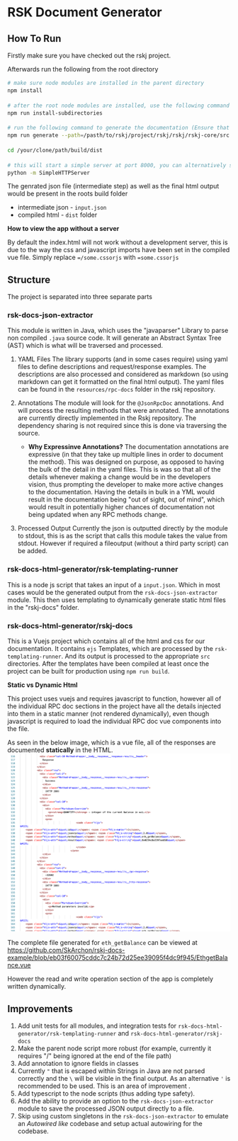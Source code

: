 # RSK Document Generator

## How To Run
Firstly make sure you have checked out the rskj project.

Afterwards run the following from the root directory

```bash
# make sure node modules are installed in the parent directory
npm install

# after the root node modules are installed, use the following command to add node modules to any of the modules that require it
npm run install-subdirectories

# run the following command to generate the documentation (Ensure that there is no "/" at the end of the url)
npm run generate --path=/pasth/to/rskj/project/rskj/rskj/rskj-core/src

cd /your/clone/path/build/dist

# this will start a simple server at port 8000, you can alternatively set it up in a different port if needed
python -m SimpleHTTPServer
```

The genrated json file (intermediate step) as well as the final html output would be present in the roots build folder
* intermediate json - `input.json`
* compiled html - `dist` folder

**How to view the app without a server**

By default the index.html will not work without a development server, this is due to the way the css and javascript imports have been set in the compiled vue file. Simply replace `=/some.cssorjs` with `=some.cssorjs`


## Structure
The project is separated into three separate parts

### rsk-docs-json-extractor
This module is written in Java, which uses the "javaparser" Library to parse non compiled `.java` source code. It will generate an Abstract Syntax Tree (AST) which is what will be traversed and processed.


1. YAML Files
The library supports (and in some cases require) using yaml files to define descriptions and request/response examples. The descriptions are also processed and considered as markdown (so using markdown can get it formatted on the final html output). The yaml files can be found in the `resources/rpc-docs` folder in the rskj repository.

2. Annotations
The module will look for the `@JsonRpcDoc` annotations. And will process the resulting methods that were annotated. The annotations are currently directly implemented in the Rskj repository. The dependency sharing is not required since this is done via traversing the source.

    * **Why Expressinve Annotations?**
    The documentation annotations are expressive (in that they take up multiple lines in order to document the method). This was designed on purpose, as opposed to having the bulk of the detail in the yaml files. This is was so that all of the details whenever making a change would be in the developers vision, thus prompting the developer to make more active changes to the documentation. Having the details in bulk in a YML would result in the documentation being "out of sight, out of mind", which would result in potentially higher chances of documentation not being updated when any RPC methods change.

3. Processed Output
Currently the json is outputted directly by the module to stdout, this is as the script that calls this module takes the value from stdout. However if required
a fileoutput (without a third party script) can be added.

### rsk-docs-html-generator/rsk-templating-runner
This is a node js script that takes an input of a `input.json`. Which in most cases would be the generated output from the `rsk-docs-json-extractor` module.
This then uses templating to dynamically generate static html files in the "rskj-docs" folder.

### rsk-docs-html-generator/rskj-docs
This is a Vuejs project which contains all of the html and css for our documentation. It contains `ejs` Templates, which are processed by the `rsk-templating-runner`. And its output is processed to the appropriate `src` directories. After the templates have been compiled at least once the project can be built for production using `npm run build`.

**Static vs Dynamic Html**

This project uses vuejs and requires javascript to function, however all of the individual RPC doc sections in the project have all the details injected into them in a static manner (not rendered dynamically), even though javascript is required to load the individual RPC doc vue components into the file.

As seen in the below image, which is a vue file, all of the responses are documented **statically** in the HTML.
![Static Html](https://github.com/SkArchon/rskj-docs-example/blob/eb03f60075cddc7c24b72d25ee39095f4dc9f945/HtmlUpdated.png)

The complete file generated for `eth_getBalance` can be viewed at https://github.com/SkArchon/rskj-docs-example/blob/eb03f60075cddc7c24b72d25ee39095f4dc9f945/EthgetBalance.vue

However the read and write operation section of the app is completely written dynamically.


## Improvements

1. Add unit tests for all modules, and integration tests for `rsk-docs-html-generator/rsk-templating-runner` and `rsk-docs-html-generator/rskj-docs`
2. Make the parent node script more robust (for example, currently it requires "/" being ignored at the end of the file path)
3. Add annotation to ignore fields in classes
4. Currently `"` that is escaped within Strings in Java are not parsed correctly and the `\` will be visible in the final output. As an alternative `'` is recommended to be used. This is an area of improvement .
5. Add typescript to the node scripts (thus adding type safety).
6. Add the ability to provide an option to the `rsk-docs-json-extractor` module to save the processed JSON output directly to a file.
7. Skip using custom singletons in the `rsk-docs-json-extractor` to emulate an *Autowired like* codebase and setup actual autowiring for the codebase.




